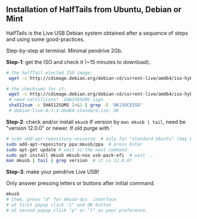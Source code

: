 
## Installation of HalfTails from Ubuntu, Debian or Mint

HalfTails is the Live USB Debian system obtained after a sequence of steps and using some good-practices. 

Step-by-step at terminal. Minimal pendrive 2Gb.

**Step-1**: get the ISO and check it (~15 minutes to download).

```sh
# the halfTail elected ISO image:
 wget -c http://cdimage.debian.org/debian-cd/current-live/amd64/iso-hybrid/debian-live-8.7.1-amd64-gnome-desktop.iso

# the checksums for it:
 wget -c http://cdimage.debian.org/debian-cd/current-live/amd64/iso-hybrid/SHA512SUMS
 # need certificate?  SHA256SUMS.sign
 sha512sum -c SHA512SUMS 2>&1 | grep -E 'OK|SUCESSO' 
 # debian-live-8.7.1-amd64-standard.iso: OK
```

**Step-2**: check and/or install `mkusb`
If version by `man mkusb | tail`, need be "version 12.0.0" or newer. If old purge with `

```sh
# sudo add-apt-repository universe  # only for "standard Ubuntu" (may be there)
sudo add-apt-repository ppa:mkusb/ppa  # press Enter
sudo apt-get update # wait to the next command
sudo apt install mkusb mkusb-nox usb-pack-efi  # wait ... 
man mkusb | tail | grep version  # it is 12.0.0?
```

**Step-3**: make your pendrive Live USB!

Only answer pressing letters or buttons after initial command.

```sh
mkusb
# them, press "d" for mkusb-dus  interface
# at first popup click "i" and OK button
# at second popup click "p" or "l" as your preference.
```

